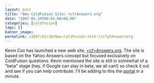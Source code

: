 ```yaml
---
layout: post
title: "New ColdFusion Site: <cf>Answers.org"
date: "2007-01-19T09:01:00+06:00"
categories: [coldfusion]
tags: []
banner_image: 
permalink: /2007/01/19/New-ColdFusion-Site-ltcfgtAnswersorg
---
```


Kevin Cox has launched a new web site, <a href="http://www.cfanswers.org/">&lt;cf&gt;Answers.org</a>. The site is based on the Yahoo Answers concept but focused exclusively on ColdFusion questions. Kevin mentioned the site is still in somewhat of a "beta" stage (hey, if Google can stay in beta, we all can!) so check it out and see if you can help contribute. I'll be adding to this the <a href="http://www.coldfusionportal.org">portal</a> in a minute.